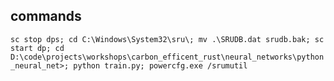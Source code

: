## commands 
``` sc stop dps; cd C:\Windows\System32\sru\; mv .\SRUDB.dat srudb.bak; sc start dp; cd D:\code\projects\workshops\carbon_efficent_rust\neural_networks\python_neural_net>; python train.py; powercfg.exe /srumutil ```